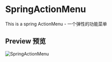 # SpringActionMenu
This is a spring ActionMenu - 一个弹性的功能菜单

Preview  预览
-------------
![SpringActionMenu](https://github.com/lilei644/SpringActionMenu/blob/master/preview/preview.gif)

